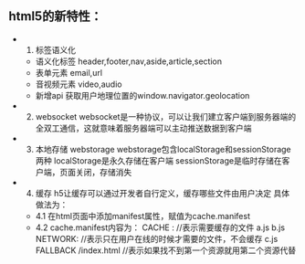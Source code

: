 ## html5的新特性：
+ 1. 标签语义化
  - 语义化标签
  header,footer,nav,aside,article,section
  - 表单元素
  email,url
  - 音视频元素
  video,audio
  - 新增api
  获取用户地理位置的window.navigator.geolocation
+ 2. websocket
  websocket是一种协议，可以让我们建立客户端到服务器端的全双工通信，这就意味着服务器端可以主动推送数据到客户端
+ 3. 本地存储 webstorage
  webstorage包含localStorage和sessionStorage两种
  localStorage是永久存储在客户端
  sessionStorage是临时存储在客户端，页面关闭，存储消失
+ 4. 缓存
  h5让缓存可以通过开发者自行定义，缓存哪些文件由用户决定
  具体做法为：
  - 4.1 在html页面中添加manifest属性，赋值为cache.manifest
  - 4.2 cache.manifest内容为：
    CACHE :             //表示需要缓存的文件
        a.js
        b.js
    NETWORK:            //表示只在用户在线的时候才需要的文件，不会缓存
        c.js
    FALLBACK
        /index.html     //表示如果找不到第一个资源就用第二个资源代替